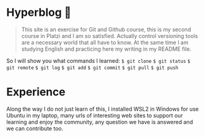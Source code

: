 # Hyperblog 🥇
> This site is an exercise for Git and Github course, this is my second course in Platzi and I am so satisfied. Actually control versioning tools are a necessary world that all have to know.
At the same time  I am studying English and practicing here my writing in my README file.

So  I will show you what commands I learned:
`$ git clone`
`$ git status`
`$ git remote`
`$ git log`
`$ git add`
`$ git commit`
`$ git pull`
`$ git push`

# Experience
Along the way I do not just learn of this, I installed WSL2 in Windows for use Ubuntu in my laptop, many urls of interesting web sites to support our learning and enjoy the community, any question we have is answered and we can contribute too.
